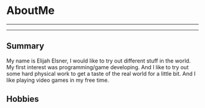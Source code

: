 # AboutMe
---
---
## Summary

My name is Elijah Elsner, I would like to try out different stuff in the world. My first interest was programming/game developing. And I like to try out some hard physical work to get a taste of the real world for a little bit. And I like playing video games in my free time. 

Hobbies
-
